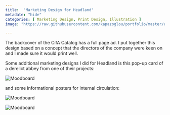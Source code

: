 ```yaml
---
title:  "Marketing Design for Headland"
metadate: "hide"
categories: [ Marketing Design, Print Design, Illustration ]
image: "https://raw.githubusercontent.com/kapazoglou/portfolio/master/assets/images/item/CIfA_ad-2016-v6.png"

---
```


The backcover of the CifA Catalog has a full page ad. I put together this design based on a concept that the directors of the company were keen on and I made sure it would print well. 

Some additional marketing designs I did for Headland is this pop-up card of a derelict abbey from one of their projects:

![Moodboard](https://raw.githubusercontent.com/kapazoglou/portfolio/master/assets/images/item/gra_8.png)

and some informational posters for internal circulation:

![Moodboard](https://raw.githubusercontent.com/kapazoglou/portfolio/master/assets/images/item/gra_9.png)

![Moodboard](https://raw.githubusercontent.com/kapazoglou/portfolio/master/assets/images/item/2016-1HAS-Plant-Lyme-Services_Page_2.png)